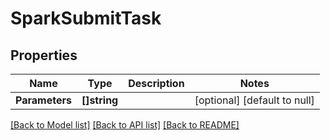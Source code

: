 # SparkSubmitTask

## Properties
Name | Type | Description | Notes
------------ | ------------- | ------------- | -------------
**Parameters** | **[]string** |  | [optional] [default to null]

[[Back to Model list]](../README.md#documentation-for-models) [[Back to API list]](../README.md#documentation-for-api-endpoints) [[Back to README]](../README.md)


